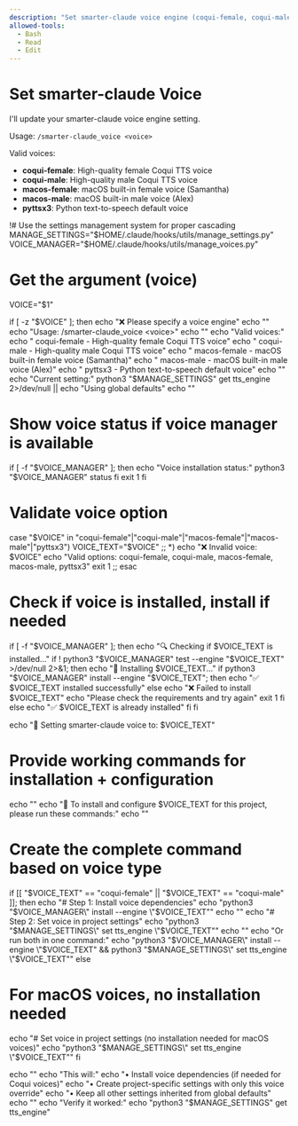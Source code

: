 ```yaml
---
description: "Set smarter-claude voice engine (coqui-female, coqui-male, macos-female, macos-male, pyttsx3)"
allowed-tools:
  - Bash
  - Read
  - Edit
---
```


# Set smarter-claude Voice

I'll update your smarter-claude voice engine setting.

Usage: `/smarter-claude_voice <voice>`

Valid voices:
- **coqui-female**: High-quality female Coqui TTS voice
- **coqui-male**: High-quality male Coqui TTS voice  
- **macos-female**: macOS built-in female voice (Samantha)
- **macos-male**: macOS built-in male voice (Alex)
- **pyttsx3**: Python text-to-speech default voice

!# Use the settings management system for proper cascading
MANAGE_SETTINGS="$HOME/.claude/hooks/utils/manage_settings.py"
VOICE_MANAGER="$HOME/.claude/hooks/utils/manage_voices.py"

# Get the argument (voice)
VOICE="$1"

if [ -z "$VOICE" ]; then
  echo "❌ Please specify a voice engine"
  echo ""
  echo "Usage: /smarter-claude_voice <voice>"
  echo ""
  echo "Valid voices:"
  echo "  coqui-female  - High-quality female Coqui TTS voice"
  echo "  coqui-male    - High-quality male Coqui TTS voice"
  echo "  macos-female  - macOS built-in female voice (Samantha)"
  echo "  macos-male    - macOS built-in male voice (Alex)"
  echo "  pyttsx3       - Python text-to-speech default voice"
  echo ""
  echo "Current setting:"
  python3 "$MANAGE_SETTINGS" get tts_engine 2>/dev/null || echo "Using global defaults"
  echo ""
  # Show voice status if voice manager is available
  if [ -f "$VOICE_MANAGER" ]; then
    echo "Voice installation status:"
    python3 "$VOICE_MANAGER" status
  fi
  exit 1
fi

# Validate voice option
case "$VOICE" in
  "coqui-female"|"coqui-male"|"macos-female"|"macos-male"|"pyttsx3")
    VOICE_TEXT="$VOICE"
    ;;
  *)
    echo "❌ Invalid voice: $VOICE"
    echo "Valid options: coqui-female, coqui-male, macos-female, macos-male, pyttsx3"
    exit 1
    ;;
esac

# Check if voice is installed, install if needed
if [ -f "$VOICE_MANAGER" ]; then
  echo "🔍 Checking if $VOICE_TEXT is installed..."
  if ! python3 "$VOICE_MANAGER" test --engine "$VOICE_TEXT" >/dev/null 2>&1; then
    echo "🚀 Installing $VOICE_TEXT..."
    if python3 "$VOICE_MANAGER" install --engine "$VOICE_TEXT"; then
      echo "✅ $VOICE_TEXT installed successfully"
    else
      echo "❌ Failed to install $VOICE_TEXT"
      echo "Please check the requirements and try again"
      exit 1
    fi
  else
    echo "✅ $VOICE_TEXT is already installed"
  fi
fi

echo "🔧 Setting smarter-claude voice to: $VOICE_TEXT"

# Provide working commands for installation + configuration
echo ""
echo "🔧 To install and configure $VOICE_TEXT for this project, please run these commands:"
echo ""

# Create the complete command based on voice type
if [[ "$VOICE_TEXT" == "coqui-female" || "$VOICE_TEXT" == "coqui-male" ]]; then
  echo "# Step 1: Install voice dependencies"
  echo "python3 \"$VOICE_MANAGER\" install --engine \"$VOICE_TEXT\""
  echo ""
  echo "# Step 2: Set voice in project settings"
  echo "python3 \"$MANAGE_SETTINGS\" set tts_engine \"$VOICE_TEXT\""
  echo ""
  echo "Or run both in one command:"
  echo "python3 \"$VOICE_MANAGER\" install --engine \"$VOICE_TEXT\" && python3 \"$MANAGE_SETTINGS\" set tts_engine \"$VOICE_TEXT\""
else
  # For macOS voices, no installation needed
  echo "# Set voice in project settings (no installation needed for macOS voices)"
  echo "python3 \"$MANAGE_SETTINGS\" set tts_engine \"$VOICE_TEXT\""
fi

echo ""
echo "This will:"
echo "• Install voice dependencies (if needed for Coqui voices)"
echo "• Create project-specific settings with only this voice override"
echo "• Keep all other settings inherited from global defaults"
echo ""
echo "Verify it worked:"
echo "python3 \"$MANAGE_SETTINGS\" get tts_engine"